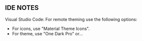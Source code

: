 ## **IDE NOTES**
Visual Studio Code: For remote theming use the following options:

- For icons, use "Material Theme Icons".
- For theme, use "One Dark Pro" or...